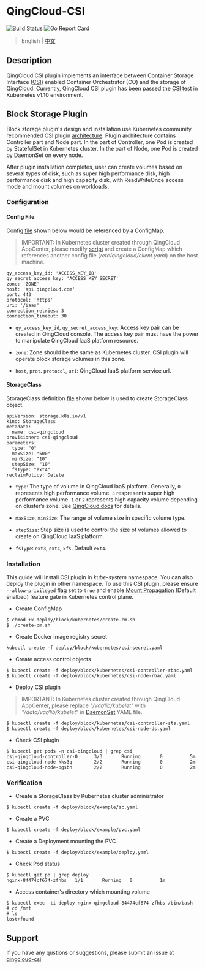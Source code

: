 # QingCloud-CSI

[![Build Status](https://travis-ci.org/yunify/qingcloud-csi.svg?branch=master)](https://travis-ci.org/yunify/qingcloud-csi)
[![Go Report Card](https://goreportcard.com/badge/github.com/yunify/qingcloud-csi)](https://goreportcard.com/report/github.com/yunify/qingcloud-csi)

> English | [中文](README_zh.md)

## Description
QingCloud CSI plugin implements an interface between Container Storage Interface ([CSI](https://github.com/container-storage-interface/)) enabled Container Orchestrator (CO) and the storage of QingCloud. Currently, QingCloud CSI plugin has been passed the [CSI test](https://github.com/kubernetes-csi/csi-test) in Kubernetes v1.10 environment.

## Block Storage Plugin

Block storage plugin's design and installation use Kubernetes community recommended CSI plugin [architecture](https://github.com/kubernetes/community/blob/master/contributors/design-proposals/storage/container-storage-interface.md#recommended-mechanism-for-deploying-csi-drivers-on-kubernetes). Plugin architecture contains Controller part and Node part. In the part of Controller, one Pod is created by StatefulSet in Kubernetes cluster. In the part of Node, one Pod is created by DaemonSet on every node. 

After plugin installation completes, user can create volumes based on several types of disk, such as super high performance disk, high performance disk and high capacity disk, with ReadWriteOnce access mode and mount volumes on workloads.

### Configuration
#### Config File

Config [file](deploy/block/kubernetes/config.yaml) shown below would be referenced by a ConfigMap.
> IMPORTANT: In Kubernetes cluster created through QingCloud AppCenter, please modify [script](deploy/block/kubernetes/create-cm.sh) and create a ConfigMap which references another config file (*/etc/qingcloud/client.yaml*) on the host machine.

```
qy_access_key_id: 'ACCESS_KEY_ID'
qy_secret_access_key: 'ACCESS_KEY_SECRET'
zone: 'ZONE'
host: 'api.qingcloud.com'
port: 443
protocol: 'https'
uri: '/iaas'
connection_retries: 3
connection_timeout: 30
```

- `qy_access_key_id`, `qy_secret_access_key`: Access key pair can be created in QingCloud console. The access key pair must have the power to manipulate QingCloud IaaS platform resource.

- `zone`: Zone should be the same as Kubernetes cluster. CSI plugin will operate block storage volumes in this zone.

- `host`, `prot`. `protocol`, `uri`: QingCloud IaaS platform service url.

#### StorageClass

StorageClass definition [file](deploy/block/example/sc.yaml) shown below is used to create StorageClass object.
```
apiVersion: storage.k8s.io/v1
kind: StorageClass
metadata:
  name: csi-qingcloud
provisioner: csi-qingcloud
parameters:
  type: "0"
  maxSize: "500"
  minSize: "10"
  stepSize: "10"
  fsType: "ext4"
reclaimPolicy: Delete 
```

- `type`: The type of volume in QingCloud IaaS platform. Generally, `0` represents high performance volume. `3` respresents super high performance volume. `1` or `2` represents high capacity volume depending on cluster‘s zone. See [QingCloud docs](https://docs.qingcloud.com/product/api/action/volume/create_volumes.html) for details.

- `maxSize`, `minSize`: The range of volume size in specific volume type.

- `stepSize`: Step size is used to control the size of volumes allowed to create on QingCloud IaaS platform.

- `fsType`: `ext3`, `ext4`, `xfs`. Default `ext4`.

### Installation
This guide will install CSI plugin in *kube-system* namespace. You can also deploy the plugin in other namespace. To use this CSI plugin, please ensure `--allow-privileged` flag set to `true` and enable [Mount Propagation](https://kubernetes.io/docs/concepts/storage/volumes/#mount-propagation) (Default enalbed) feature gate in Kubernetes control plane.

- Create ConfigMap
```
$ chmod +x deploy/block/kubernetes/create-cm.sh
$ ./create-cm.sh
```

- Create Docker image registry secret
```
kubectl create -f deploy/block/kubernetes/csi-secret.yaml
```

- Create access control objects
```
$ kubectl create -f deploy/block/kubernetes/csi-controller-rbac.yaml
$ kubectl create -f deploy/block/kubernetes/csi-node-rbac.yaml
```

- Deploy CSI plugin
> IMPORTANT: In Kubernetes cluster created through QingCloud AppCenter, please replace *"/var/lib/kubelet"* with *"/data/var/lib/kubelet"* in [DaemonSet](deploy/block/kubernetes/csi-node-ds.yaml) YAML file.

```
$ kubectl create -f deploy/block/kubernetes/csi-controller-sts.yaml
$ kubectl create -f deploy/block/kubernetes/csi-node-ds.yaml
```

- Check CSI plugin
```
$ kubectl get pods -n csi-qingcloud | grep csi
csi-qingcloud-controller-0      3/3       Running       0          5m
csi-qingcloud-node-kks3q        2/2       Running       0          2m
csi-qingcloud-node-pgsbn        2/2       Running       0          2m
```

### Verification
- Create a StorageClass by Kubernetes cluster administrator
```
$ kubectl create -f deploy/block/example/sc.yaml
```

- Create a PVC
```
$ kubectl create -f deploy/block/example/pvc.yaml
```

- Create a Deployment mounting the PVC
```
$ kubectl create -f deploy/block/example/deploy.yaml
```

- Check Pod status
```
$ kubectl get po | grep deploy
nginx-84474cf674-zfhbs   1/1       Running   0          1m
```

- Access container's directory which mounting volume
```
$ kubectl exec -ti deploy-nginx-qingcloud-84474cf674-zfhbs /bin/bash
# cd /mnt
# ls
lost+found
```

## Support
If you have any qustions or suggestions, please submit an issue at [qingcloud-csi](https://github.com/yunify/qingcloud-csi/issues)
